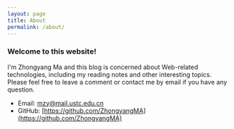 ```yaml
---
layout: page
title: About
permalink: /about/
---
```


### Welcome to this website!  
I'm Zhongyang Ma and this blog is concerned about Web-related technologies, including my reading notes and other interesting topics. 
Please feel free to leave a comment or contact me by email if you have any question.  
  
 - Email: [mzy@mail.ustc.edu.cn](mailto:mzy@mail.ustc.edu.cn)
 - GitHub: [https://github.com/ZhongyangMA](https://github.com/ZhongyangMA)
 
<!--
 - LinkedIn: [https://www.linkedin.com/in/zhongyang-ma/?locale=en_US](https://www.linkedin.com/in/zhongyang-ma/?locale=en_US)
-->
